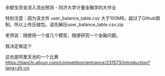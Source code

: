 余额宝资金流入流出预测 - 同济大学计量金融学的大作业

特别注意：因为该文件 user_balance_table.csv 大于100MB，超过了Github限制。所以上传压缩包。请先解压user_balance_table.csv.zip

老师说：随便用一个或几个模型，随便研究一个金融问题。

我决定做这个

这也是阿里天池的一个比赛  https://tianchi.aliyun.com/competition/entrance/231573/introduction?lang=zh-cn
